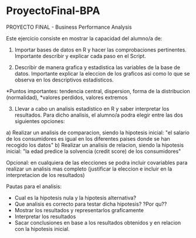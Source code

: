 # ProyectoFinal-BPA
PROYECTO FINAL - Business Performance Analysis

Este ejercicio consiste en mostrar la capacidad del alumno/a de:

1. Importar bases de datos en R y hacer las comprobaciones pertinentes. Importante describir y explicar cada paso en el Script.

2. Describir de manera grafica y estadistica las variables de la base de datos. Importante explicar la eleccion de los graficos asi como lo que se observa en los descriptivos estadisticos.

*Puntos importantes: tendencia central, dispersion, forma de la distribucion (normalidad), *valores perdidos, valores extremos

3. Llevar a cabo un analisis estadistico en R y saber interpretar los resultados.
Para dicho analisis, el alumno/a podra elegir entre las dos siguientes opciones:

a) Realizar un analisis de comparacion, siendo la hipotesis inicial: "el salario de los consumidores es igual en los diferentes paises donde se han recogido los datos" b) Realizar un analisis de relacion, siendo la hipotesis inicial: "la edad predice la solvencia (credit score) de los consumidores"

Opcional: en cualquiera de las elecciones se podra incluir covariables para realizar un analisis mas completo (justificar la eleccion e incluir en la interpretacion de los resultados)

Pautas para el analisis:

* Cual es la hipotesis nula y la hipotesis alternativa?
* Que analisis es correcto para testar dicha hipotesis? ?Por qu??
* Mostrar los resultados y representarlos graficamente
* Interpretar los resultados
* Sacar conclusiones en base a los resultados obtenidos y en relacion con la hipotesis inicial.
